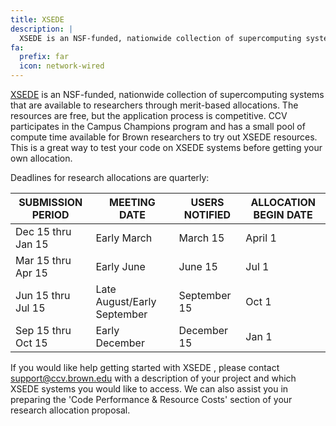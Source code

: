 ```yaml
---
title: XSEDE
description: |
  XSEDE is an NSF-funded, nationwide collection of supercomputing systems that are available to researchers through merit-based allocations. 
fa:
  prefix: far
  icon: network-wired
---
```


[XSEDE](https://www.xsede.org/) is an NSF-funded, nationwide collection of supercomputing systems that are available to researchers through merit-based allocations.  The resources are free, but the application process is competitive.  CCV participates in the Campus Champions program and has a small pool of compute time available for Brown researchers to try out XSEDE resources.   This is a great way to test your code on XSEDE systems before getting your own allocation.

Deadlines for research allocations are quarterly:

SUBMISSION PERIOD | MEETING DATE | USERS NOTIFIED | ALLOCATION BEGIN DATE
-- | -- | -- | --
Dec 15 thru Jan 15 | Early March | March 15 | April 1
Mar 15 thru Apr 15 | Early June | June 15 | Jul 1
Jun 15 thru Jul 15 | Late August/Early September | September 15 | Oct 1
Sep 15 thru Oct 15 | Early December | December 15 | Jan 1

If you would like help getting started with XSEDE , please contact support@ccv.brown.edu with a description of your project and which XSEDE systems you would like to access. We can also assist you in preparing the 'Code Performance & Resource Costs' section of your research allocation proposal.
